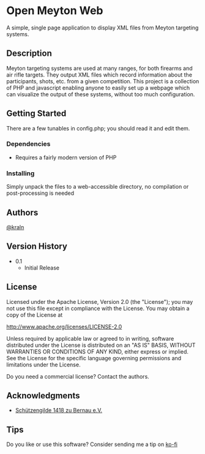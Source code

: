 # Open Meyton Web

A simple, single page application to display XML files from Meyton targeting systems. 

## Description

Meyton targeting systems are used at many ranges, for both firearms and air rifle targets. They output XML files which record information about the participants, shots, etc. from a given competition. This project is a collection of PHP and javascript enabling anyone to easily set up a webpage which can visualize the output of these systems, without too much configuration.

## Getting Started

There are a few tunables in config.php; you should read it and edit them.

### Dependencies

* Requires a fairly modern version of PHP

### Installing

Simply unpack the files to a web-accessible directory, no compilation or post-processing is needed

## Authors

[@kraln](https://github.com/kraln)

## Version History

* 0.1
    * Initial Release

## License

Licensed under the Apache License, Version 2.0 (the "License");
you may not use this file except in compliance with the License.
You may obtain a copy of the License at

http://www.apache.org/licenses/LICENSE-2.0

Unless required by applicable law or agreed to in writing, software
distributed under the License is distributed on an "AS IS" BASIS,
WITHOUT WARRANTIES OR CONDITIONS OF ANY KIND, either express or implied.
See the License for the specific language governing permissions and
limitations under the License. 

Do you need a commercial license? Contact the authors.

## Acknowledgments
  * [Schützengilde 1418 zu Bernau e.V.](https://schützengilde1418.de/)

## Tips

Do you like or use this software? Consider sending me a tip on [ko-fi](https://ko-fi.com/kraln)
